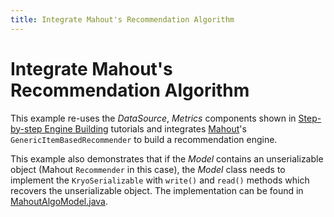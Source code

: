 ```yaml
---
title: Integrate Mahout's Recommendation Algorithm
---
```


# Integrate Mahout's Recommendation Algorithm

This example re-uses the *DataSource*, *Metrics* components shown in [Step-by-step Engine Building](../tutorials/enginebuilders/stepbystep/index.html) tutorials and integrates [Mahout](https://mahout.apache.org/)'s `GenericItemBasedRecommender` to build a recommendation engine.

This example also demonstrates that if the *Model* contains an unserializable object (Mahout `Recommender` in this case), the *Model* class needs to implement the `KryoSerializable` with `write()` and `read()` methods which recovers the unserializable object. The implementation can be found in
[MahoutAlgoModel.java](https://github.com/PredictionIO/PredictionIO/blob/master/examples/java-local-tutorial/src/main/java/recommendations/tutorial5/MahoutAlgoModel.java).
